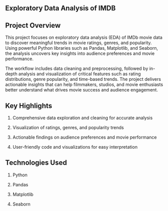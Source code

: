 ## Exploratory Data Analysis of IMDB

## Project Overview

This project focuses on exploratory data analysis (EDA) of IMDb movie data to discover meaningful trends in movie ratings, genres, and popularity. Using powerful Python libraries such as Pandas, Matplotlib, and Seaborn, the analysis uncovers key insights into audience preferences and movie performance.

The workflow includes data cleaning and preprocessing, followed by in-depth analysis and visualization of critical features such as rating distributions, genre popularity, and time-based trends. The project delivers actionable insights that can help filmmakers, studios, and movie enthusiasts better understand what drives movie success and audience engagement.

## Key Highlights

1. Comprehensive data exploration and cleaning for accurate analysis

2. Visualization of ratings, genres, and popularity trends

3. Actionable findings on audience preferences and movie performance

4. User-friendly code and visualizations for easy interpretation

## Technologies Used

1. Python

2. Pandas

3. Matplotlib

4. Seaborn

